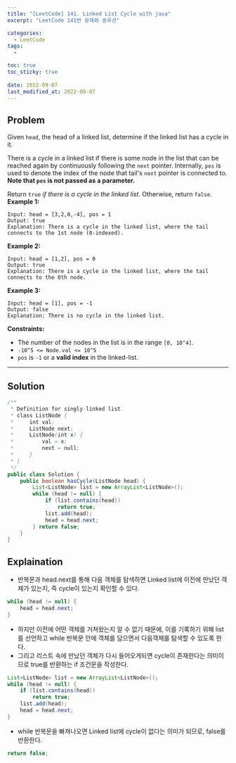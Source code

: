 ```yaml
---
title: "[LeetCode] 141. Linked List Cycle with java"
excerpt: "LeetCode 141번 문제와 솔루션"

categories:
  - LeetCode
tags:
  - 

toc: true
toc_sticky: true
 
date: 2022-09-07
last_modified_at: 2022-09-07
---
```

## **Problem**
Given `head`, the head of a linked list, determine if the linked list has a cycle in it.

There is a cycle in a linked list if there is some node in the list that can be reached again by continuously following the `next` pointer. Internally, `pos` is used to denote the index of the node that tail's `next` pointer is connected to. **Note that `pos` is not passed as a parameter.**

Return `true` *if there is a cycle in the linked list*. Otherwise, return `false`.
**Example 1:**
```
Input: head = [3,2,0,-4], pos = 1
Output: true
Explanation: There is a cycle in the linked list, where the tail connects to the 1st node (0-indexed).
```
**Example 2:**
```
Input: head = [1,2], pos = 0
Output: true
Explanation: There is a cycle in the linked list, where the tail connects to the 0th node.
```
**Example 3:**
```
Input: head = [1], pos = -1
Output: false
Explanation: There is no cycle in the linked list.
```
**Constraints:**
- The number of the nodes in the list is in the range `[0, 10^4]`.
- `-10^5 <= Node.val <= 10^5`
- `pos` is `-1` or a **valid index** in the linked-list.

---
## **Solution**
```java
/**
 * Definition for singly-linked list.
 * class ListNode {
 *     int val;
 *     ListNode next;
 *     ListNode(int x) {
 *         val = x;
 *         next = null;
 *     }
 * }
 */
public class Solution {
    public boolean hasCycle(ListNode head) {
        List<ListNode> list = new ArrayList<ListNode>();
        while (head != null) {
            if (list.contains(head))
                return true;
            list.add(head);
            head = head.next;
        } return false;
    }
}
```
## **Explaination**
- 반복문과 head.next를 통해 다음 객체를 탐색하면 Linked list에 이전에 만났던 객체가 있는지, 즉 cycle이 있는지 확인할 수 있다.
```java
while (head != null) {
    head = head.next;
}
```
- 하지만 이전에 어떤 객체를 거쳐왔는지 알 수 없기 때문에, 이를 기록하기 위해 list를 선언하고 while 반복문 안에 객체를 담으면서 다음객체를 탐색할 수 있도록 한다.
- 그리고 리스트 속에 만났던 객체가 다시 들어오게되면 cycle이 존재한다는 의미이므로 true를 반환하는 if 조건문을 작성한다.
```java
List<ListNode> list = new ArrayList<ListNode>();
while (head != null) {
    if (list.contains(head))
        return true;
    list.add(head);
    head = head.next;
}
```
- while 반복문을 빠져나오면 Linked list에 cycle이 없다는 의미가 되므로, false를 반환한다.
```java
return false;
```